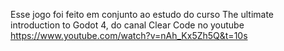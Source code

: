Esse jogo foi feito em conjunto ao estudo do curso The ultimate introduction to Godot 4, do canal Clear Code no youtube https://www.youtube.com/watch?v=nAh_Kx5Zh5Q&t=10s
